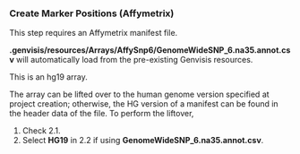 ### Create Marker Positions (Affymetrix)

This step requires an Affymetrix manifest file.

**.genvisis/resources/Arrays/AffySnp6/GenomeWideSNP_6.na35.annot.csv** will automatically load from the pre-existing Genvisis resources.

This is an hg19 array.

The array can be lifted over to the human genome version specified at project creation; otherwise, the HG version of a manifest can be found in the header data of the file. To perform the liftover,
1. Check 2.1.
2. Select **HG19** in 2.2 if using **GenomeWideSNP_6.na35.annot.csv**.
